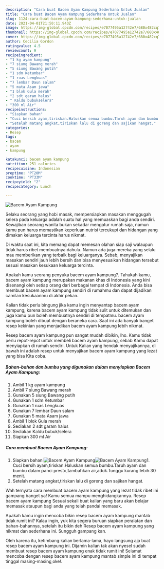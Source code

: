 ```yaml
---
description: "Cara buat Bacem Ayam Kampung Sederhana Untuk Jualan"
title: "Cara buat Bacem Ayam Kampung Sederhana Untuk Jualan"
slug: 1124-cara-buat-bacem-ayam-kampung-sederhana-untuk-jualan
date: 2021-04-01T21:50:11.943Z
image: https://img-global.cpcdn.com/recipes/e7077495a12742e7/680x482cq70/bacem-ayam-kampung-foto-resep-utama.jpg
thumbnail: https://img-global.cpcdn.com/recipes/e7077495a12742e7/680x482cq70/bacem-ayam-kampung-foto-resep-utama.jpg
cover: https://img-global.cpcdn.com/recipes/e7077495a12742e7/680x482cq70/bacem-ayam-kampung-foto-resep-utama.jpg
author: Cecilia Gordon
ratingvalue: 4.5
reviewcount: 9
recipeingredient:
- "1 kg ayam kampung"
- "7 siung Bawang merah"
- "5 siung Bawang putih"
- "1 sdm Ketumbar"
- "1 ruas Lengkuas"
- "7 lembar Daun salam"
- "5 mata Asam jawa"
- "1 blok Gula merah"
- "2 sdt garam halus"
- " Kaldu bubukselera"
- "300 ml Air"
recipeinstructions:
- "Siapkan bahan"
- "Cuci bersih ayam,tiriskan.Haluskan semua bumbu.Taruh ayam dan bumbu dalam panci presto,tambahkan air,aduk.Tunggu kurang lebih 30 menit."
- "Setelah matang angkat,tiriskan lalu di goreng dan sajikan hangat."
categories:
- Resep
tags:
- bacem
- ayam
- kampung

katakunci: bacem ayam kampung 
nutrition: 251 calories
recipecuisine: Indonesian
preptime: "PT20M"
cooktime: "PT33M"
recipeyield: "2"
recipecategory: Lunch

---
```



![Bacem Ayam Kampung](https://img-global.cpcdn.com/recipes/e7077495a12742e7/680x482cq70/bacem-ayam-kampung-foto-resep-utama.jpg)

Selaku seorang yang hobi masak, mempersiapkan masakan menggugah selera pada keluarga adalah suatu hal yang memuaskan bagi anda sendiri. Kewajiban seorang  wanita bukan sekadar mengatur rumah saja, namun kamu pun harus memastikan keperluan nutrisi tercukupi dan hidangan yang dimakan keluarga tercinta harus nikmat.

Di waktu  saat ini, kita memang dapat memesan olahan siap saji walaupun tidak harus ribet membuatnya dahulu. Namun ada juga mereka yang selalu mau memberikan yang terbaik bagi keluarganya. Sebab, menyajikan masakan sendiri jauh lebih bersih dan bisa menyesuaikan hidangan tersebut sesuai masakan kesukaan keluarga tercinta. 



Apakah kamu seorang penyuka bacem ayam kampung?. Tahukah kamu, bacem ayam kampung merupakan makanan khas di Indonesia yang kini disenangi oleh setiap orang dari berbagai tempat di Indonesia. Anda bisa membuat bacem ayam kampung sendiri di rumahmu dan dapat dijadikan camilan kesukaanmu di akhir pekan.

Kalian tidak perlu bingung jika kamu ingin menyantap bacem ayam kampung, karena bacem ayam kampung tidak sulit untuk ditemukan dan juga kamu pun boleh membuatnya sendiri di tempatmu. bacem ayam kampung boleh dibuat dengan beraneka cara. Saat ini ada banyak banget resep kekinian yang menjadikan bacem ayam kampung lebih nikmat.

Resep bacem ayam kampung pun sangat mudah dibikin, lho. Kamu tidak perlu repot-repot untuk membeli bacem ayam kampung, sebab Kamu dapat menyiapkan di rumah sendiri. Untuk Kalian yang hendak menyajikannya, di bawah ini adalah resep untuk menyajikan bacem ayam kampung yang lezat yang bisa Kita coba.

<!--inarticleads1-->

##### Bahan-bahan dan bumbu yang digunakan dalam menyiapkan Bacem Ayam Kampung:

1. Ambil 1 kg ayam kampung
1. Ambil 7 siung Bawang merah
1. Gunakan 5 siung Bawang putih
1. Gunakan 1 sdm Ketumbar
1. Gunakan 1 ruas Lengkuas
1. Gunakan 7 lembar Daun salam
1. Gunakan 5 mata Asam jawa
1. Ambil 1 blok Gula merah
1. Sediakan 2 sdt garam halus
1. Sediakan  Kaldu bubuk/selera
1. Siapkan 300 ml Air




<!--inarticleads2-->

##### Cara membuat Bacem Ayam Kampung:

1. Siapkan bahan
<img src="https://img-global.cpcdn.com/steps/2c0555b9cb855a5d/160x128cq70/bacem-ayam-kampung-langkah-memasak-1-foto.jpg" alt="Bacem Ayam Kampung"><img src="https://img-global.cpcdn.com/steps/34345788d792e009/160x128cq70/bacem-ayam-kampung-langkah-memasak-1-foto.jpg" alt="Bacem Ayam Kampung">1. Cuci bersih ayam,tiriskan.Haluskan semua bumbu.Taruh ayam dan bumbu dalam panci presto,tambahkan air,aduk.Tunggu kurang lebih 30 menit.
1. Setelah matang angkat,tiriskan lalu di goreng dan sajikan hangat.




Wah ternyata cara membuat bacem ayam kampung yang lezat tidak ribet ini gampang banget ya! Kamu semua mampu menghidangkannya. Resep bacem ayam kampung Sesuai sekali buat kalian yang baru akan belajar memasak ataupun bagi anda yang telah pandai memasak.

Apakah kamu ingin mencoba bikin resep bacem ayam kampung mantab tidak rumit ini? Kalau ingin, yuk kita segera buruan siapkan peralatan dan bahan-bahannya, setelah itu bikin deh Resep bacem ayam kampung yang nikmat dan sederhana ini. Sungguh gampang kan. 

Oleh karena itu, ketimbang kalian berlama-lama, hayo langsung aja buat resep bacem ayam kampung ini. Dijamin kalian tak akan nyesel sudah membuat resep bacem ayam kampung enak tidak rumit ini! Selamat mencoba dengan resep bacem ayam kampung mantab simple ini di tempat tinggal masing-masing,oke!.

